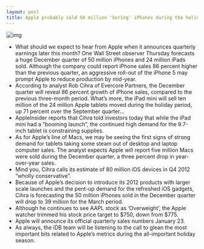 ```yaml
---
layout: post
title: Apple probably sold 50 million 'boring' iPhones during the holiday quarter
---
```

![img](http://media.idownloadblog.com/wp-content/uploads/2013/01/evercore-iphone-sales-chart.jpg)
* What should we expect to hear from Apple when it announces quarterly earnings later this month? One Wall Street observer Thursday forecasts a huge December quarter of 50 million iPhones and 24 million iPads sold. Although the company could report iPhone sales 86 percent higher than the previous quarter, an aggressive roll-out of the iPhone 5 may prompt Apple to reduce production by mid-year.
* According to analyst Rob Cihra of Evercore Partners, the December quarter will reveal 86 percent growth of iPhone sales, compared to the previous three-month period. What’s more, the iPad mini will sell ten million of the 24 million Apple tablets moved during the holiday period, up 71 percent over the September quarter…
* AppleInsider reports that Cihra told investors today that while the iPad mini had a “booming launch”, the continued high demand for the 9.7-inch tablet is constraining supplies.
* As for Apple’s line of Macs, we may be seeing the first signs of strong demand for tablets taking some steam out of desktop and laptop computer sales. The analyst expects Apple will report five million Macs were sold during the December quarter, a three percent drop in year-over-year sales.
* Mind you, Cihra calls its estimate of 80 million iOS devices in Q4 2012 “wholly conservative”.
* Because of Apple’s decision to introduce its 2012 products with larger scale launches and the pent-up demand for the refreshed iOS gadgets, Cihra is forecasting the 50 million iPhones sold in the December quarter will drop to 39 million for the March period.
* Although he continues to see AAPL stock as ‘Overweight’, the Apple watcher trimmed his stock price target to $750, down from $775.
* Apple will announce its official quarterly sales numbers January 23.
* As always, the iDB team will be listening to the call to glean the most important bits related to Apple’s metrics during the all-important holiday season.

